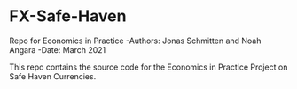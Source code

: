 # FX-Safe-Haven
Repo for Economics in Practice
-Authors: Jonas Schmitten and Noah Angara
-Date: March 2021

This repo contains the source code for the Economics in Practice Project on Safe Haven Currencies.
